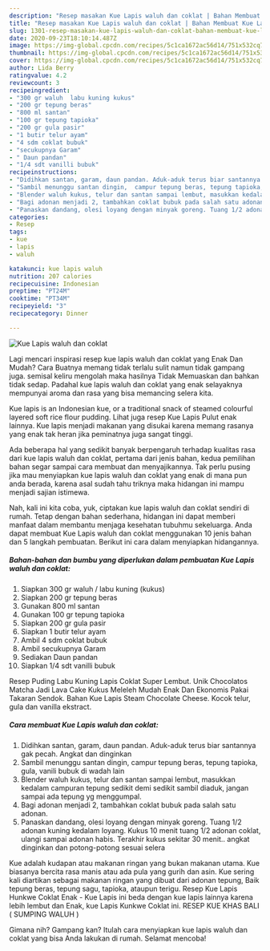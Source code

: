 ```yaml
---
description: "Resep masakan Kue Lapis waluh dan coklat | Bahan Membuat Kue Lapis waluh dan coklat Yang Enak Banget"
title: "Resep masakan Kue Lapis waluh dan coklat | Bahan Membuat Kue Lapis waluh dan coklat Yang Enak Banget"
slug: 1301-resep-masakan-kue-lapis-waluh-dan-coklat-bahan-membuat-kue-lapis-waluh-dan-coklat-yang-enak-banget
date: 2020-09-23T18:10:14.487Z
image: https://img-global.cpcdn.com/recipes/5c1ca1672ac56d14/751x532cq70/kue-lapis-waluh-dan-coklat-foto-resep-utama.jpg
thumbnail: https://img-global.cpcdn.com/recipes/5c1ca1672ac56d14/751x532cq70/kue-lapis-waluh-dan-coklat-foto-resep-utama.jpg
cover: https://img-global.cpcdn.com/recipes/5c1ca1672ac56d14/751x532cq70/kue-lapis-waluh-dan-coklat-foto-resep-utama.jpg
author: Lida Berry
ratingvalue: 4.2
reviewcount: 3
recipeingredient:
- "300 gr waluh  labu kuning kukus"
- "200 gr tepung beras"
- "800 ml santan"
- "100 gr tepung tapioka"
- "200 gr gula pasir"
- "1 butir telur ayam"
- "4 sdm coklat bubuk"
- "secukupnya Garam"
- " Daun pandan"
- "1/4 sdt vanilli bubuk"
recipeinstructions:
- "Didihkan santan, garam, daun pandan. Aduk-aduk terus biar santannya gak pecah. Angkat dan dinginkan"
- "Sambil menunggu santan dingin,  campur tepung beras, tepung tapioka, gula, vanili bubuk di wadah lain"
- "Blender waluh kukus, telur dan santan sampai lembut, masukkan kedalam campuran tepung sedikit demi sedikit sambil diaduk, jangan sampai ada tepung yg menggumpal."
- "Bagi adonan menjadi 2, tambahkan coklat bubuk pada salah satu adonan."
- "Panaskan dandang, olesi loyang dengan minyak goreng. Tuang 1/2 adonan kuning kedalam loyang. Kukus 10 menit tuang 1/2 adonan coklat, ulangi sampai adonan habis. Terakhir kukus sekitar 30 menit.. angkat dinginkan dan potong-potong sesuai selera"
categories:
- Resep
tags:
- kue
- lapis
- waluh

katakunci: kue lapis waluh 
nutrition: 207 calories
recipecuisine: Indonesian
preptime: "PT24M"
cooktime: "PT34M"
recipeyield: "3"
recipecategory: Dinner

---
```



![Kue Lapis waluh dan coklat](https://img-global.cpcdn.com/recipes/5c1ca1672ac56d14/751x532cq70/kue-lapis-waluh-dan-coklat-foto-resep-utama.jpg)

Lagi mencari inspirasi resep kue lapis waluh dan coklat yang Enak Dan Mudah? Cara Buatnya memang tidak terlalu sulit namun tidak gampang juga. semisal keliru mengolah maka hasilnya Tidak Memuaskan dan bahkan tidak sedap. Padahal kue lapis waluh dan coklat yang enak selayaknya mempunyai aroma dan rasa yang bisa memancing selera kita.

Kue lapis is an Indonesian kue, or a traditional snack of steamed colourful layered soft rice flour pudding. Lihat juga resep Kue Lapis Pulut enak lainnya. Kue lapis menjadi makanan yang disukai karena memang rasanya yang enak tak heran jika peminatnya juga sangat tinggi.

Ada beberapa hal yang sedikit banyak berpengaruh terhadap kualitas rasa dari kue lapis waluh dan coklat, pertama dari jenis bahan, kedua pemilihan bahan segar sampai cara membuat dan menyajikannya. Tak perlu pusing jika mau menyiapkan kue lapis waluh dan coklat yang enak di mana pun anda berada, karena asal sudah tahu triknya maka hidangan ini mampu menjadi sajian istimewa.


Nah, kali ini kita coba, yuk, ciptakan kue lapis waluh dan coklat sendiri di rumah. Tetap dengan bahan sederhana, hidangan ini dapat memberi manfaat dalam membantu menjaga kesehatan tubuhmu sekeluarga. Anda dapat membuat Kue Lapis waluh dan coklat menggunakan 10 jenis bahan dan 5 langkah pembuatan. Berikut ini cara dalam menyiapkan hidangannya.

<!--inarticleads1-->

##### Bahan-bahan dan bumbu yang diperlukan dalam pembuatan Kue Lapis waluh dan coklat:

1. Siapkan 300 gr waluh / labu kuning (kukus)
1. Siapkan 200 gr tepung beras
1. Gunakan 800 ml santan
1. Gunakan 100 gr tepung tapioka
1. Siapkan 200 gr gula pasir
1. Siapkan 1 butir telur ayam
1. Ambil 4 sdm coklat bubuk
1. Ambil secukupnya Garam
1. Sediakan  Daun pandan
1. Siapkan 1/4 sdt vanilli bubuk


Resep Puding Labu Kuning Lapis Coklat Super Lembut. Unik Chocolatos Matcha Jadi Lava Cake Kukus Meleleh Mudah Enak Dan Ekonomis Pakai Takaran Sendok. Bahan Kue Lapis Steam Chocolate Cheese. Kocok telur, gula dan vanilla ekstract. 

<!--inarticleads2-->

##### Cara membuat Kue Lapis waluh dan coklat:

1. Didihkan santan, garam, daun pandan. Aduk-aduk terus biar santannya gak pecah. Angkat dan dinginkan
1. Sambil menunggu santan dingin,  campur tepung beras, tepung tapioka, gula, vanili bubuk di wadah lain
1. Blender waluh kukus, telur dan santan sampai lembut, masukkan kedalam campuran tepung sedikit demi sedikit sambil diaduk, jangan sampai ada tepung yg menggumpal.
1. Bagi adonan menjadi 2, tambahkan coklat bubuk pada salah satu adonan.
1. Panaskan dandang, olesi loyang dengan minyak goreng. Tuang 1/2 adonan kuning kedalam loyang. Kukus 10 menit tuang 1/2 adonan coklat, ulangi sampai adonan habis. Terakhir kukus sekitar 30 menit.. angkat dinginkan dan potong-potong sesuai selera


Kue adalah kudapan atau makanan ringan yang bukan makanan utama. Kue biasanya bercita rasa manis atau ada pula yang gurih dan asin. Kue sering kali diartikan sebagai makanan ringan yang dibuat dari adonan tepung, Baik tepung beras, tepung sagu, tapioka, ataupun terigu. Resep Kue Lapis Hunkwe Coklat Enak - Kue Lapis ini beda dengan kue lapis lainnya karena lebih lembut dan Enak, kue Lapis Kunkwe Coklat ini. RESEP KUE KHAS BALI ( SUMPING WALUH ) 

Gimana nih? Gampang kan? Itulah cara menyiapkan kue lapis waluh dan coklat yang bisa Anda lakukan di rumah. Selamat mencoba!
